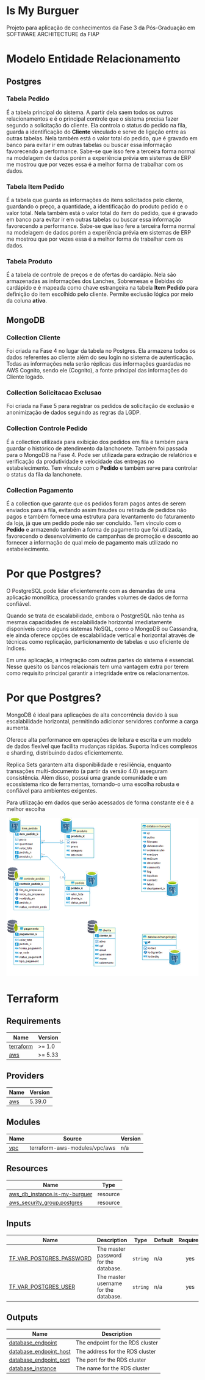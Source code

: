 # Is My Burguer

Projeto para aplicação de conhecimentos da Fase 3 da Pós-Graduação em SOFTWARE ARCHITECTURE da FIAP


# Modelo Entidade Relacionamento

## Postgres

### Tabela Pedido

É a tabela principal do sistema. A partir dela saem todos os outros relacionamentos e é o principal controle que o sistema precisa fazer segundo a solicitação do cliente.
Ela controla o status do pedido na fila, guarda a identificação do **Cliente** vinculado e serve de ligação entre as outras tabelas.
Nela também está o valor total do pedido, que é gravado em banco para evitar ir em outras tabelas ou buscar essa informação favorecendo a performance.
Sabe-se que isso fere a terceira forma normal na modelagem de dados porém a experiência prévia em sistemas de ERP me mostrou que por vezes essa é a melhor forma de trabalhar com os dados.

### Tabela Item Pedido

É a tabela que guarda as informações do itens solicitados pelo cliente, guardando o preço, a quantidade, a identificação do produto pedido e o valor total.
Nela também está o valor total do item do pedido, que é gravado em banco para evitar ir em outras tabelas ou buscar essa informação favorecendo a performance.
Sabe-se que isso fere a terceira forma normal na modelagem de dados porém a experiência prévia em sistemas de ERP me mostrou que por vezes essa é a melhor forma de trabalhar com os dados.

### Tabela Produto

É a tabela de controle de preços e de ofertas do cardápio. Nela são armazenadas as informações dos Lanches, Sobremesas e Bebidas do cardápido e é mapeada como chave estrangeira na tabela **Item Pedido** para definição do item escolhido pelo cliente. Permite exclusão lógica por meio da coluna **ativo**.

## MongoDB

### Collection Cliente

Foi criada na Fase 4 no lugar da tabela no Postgres. Ela armazena todos os dados referentes ao cliente além do seu login no sistema de autenticação. 
Todas as informações nela serão réplicas das informações guardadas no AWS Cognito, sendo ele (Cognito), a fonte principal das informações do Cliente logado.

### Collection Solicitacao Exclusao

Foi criada na Fase 5 para registrar os pedidos de solicitação de exclusão e anonimização de dados seguindo as regras da LGDP.

### Collection Controle Pedido

É a collection utilizada para exibição dos pedidos em fila e também para guardar o histórico de atendimento da lanchonete. Também foi passada para o MongoDB na Fase 4. Pode ser utilizada para extração de relatórios e verificação da produtividade e velocidade das entregas no estabelecimento. Tem vínculo com o **Pedido** e também serve para controlar o status da fila da lanchonete.

### Collection Pagamento

É a collection que garante que os pedidos foram pagos antes de serem enviados para a fila, evitando assim fraudes ou retirada de pedidos não pagos e também fornece uma estrutura para levantamento do faturamento da loja, já que um pedido pode não ser concluído. Tem vínculo com o **Pedido** e armazendo também a forma de pagamento que foi utilizada, favorecendo o desenvolvimento de campanhas de promoção e desconto ao fornecer a informação de qual meio de pagamento mais utilizado no estabelecimento.


# Por que Postgres?

O PostgreSQL pode lidar eficientemente com as demandas de uma aplicação monolítica, processando grandes volumes de dados de forma confiável.

Quando se trata de escalabilidade, embora o PostgreSQL não tenha as mesmas capacidades de escalabilidade horizontal imediatamente disponíveis como alguns sistemas NoSQL, como o MongoDB ou Cassandra, ele ainda oferece opções de escalabilidade vertical e horizontal através de técnicas como replicação, particionamento de tabelas e uso eficiente de índices.

Em uma aplicação, a integração com outras partes do sistema é essencial. Nesse quesito os bancos relacionais tem uma vantagem extra por terem como requisito principal garantir a integridade entre os relacionamentos.

# Por que Postgres?

MongoDB é ideal para aplicações de alta concorrência devido à sua escalabilidade horizontal, permitindo adicionar servidores conforme a carga aumenta. 

Oferece alta performance em operações de leitura e escrita e um modelo de dados flexível que facilita mudanças rápidas. 
Suporta índices complexos e sharding, distribuindo dados eficientemente. 

Replica Sets garantem alta disponibilidade e resiliência, enquanto transações multi-documento (a partir da versão 4.0) asseguram consistência. 
Além disso, possui uma grande comunidade e um ecossistema rico de ferramentas, tornando-o uma escolha robusta e confiável para ambientes exigentes.

Para utilização em dados que serão acessados de forma constante ele é a melhor escolha

![Modelo Entidade Relacionamento 2](docs/Modelo_Entidade_Relacionamento2.png)

# Terraform 

<!-- BEGIN_TF_DOCS -->
## Requirements

| Name | Version |
|------|---------|
| <a name="requirement_terraform"></a> [terraform](#requirement\_terraform) | >= 1.0 |
| <a name="requirement_aws"></a> [aws](#requirement\_aws) | >= 5.33 |

## Providers

| Name | Version |
|------|---------|
| <a name="provider_aws"></a> [aws](#provider\_aws) | 5.39.0 |

## Modules

| Name | Source | Version |
|------|--------|---------|
| <a name="module_vpc"></a> [vpc](#module\_vpc) | terraform-aws-modules/vpc/aws | n/a |

## Resources

| Name | Type |
|------|------|
| [aws_db_instance.is-my-burguer](https://registry.terraform.io/providers/hashicorp/aws/latest/docs/resources/db_instance) | resource |
| [aws_security_group.postgres](https://registry.terraform.io/providers/hashicorp/aws/latest/docs/resources/security_group) | resource |

## Inputs

| Name | Description | Type | Default | Required |
|------|-------------|------|---------|:--------:|
| <a name="input_TF_VAR_POSTGRES_PASSWORD"></a> [TF\_VAR\_POSTGRES\_PASSWORD](#input\_TF\_VAR\_POSTGRES\_PASSWORD) | The master password for the database. | `string` | n/a | yes |
| <a name="input_TF_VAR_POSTGRES_USER"></a> [TF\_VAR\_POSTGRES\_USER](#input\_TF\_VAR\_POSTGRES\_USER) | The master username for the database. | `string` | n/a | yes |

## Outputs

| Name | Description |
|------|-------------|
| <a name="output_database_endpoint"></a> [database\_endpoint](#output\_database\_endpoint) | The endpoint for the RDS cluster |
| <a name="output_database_endpoint_host"></a> [database\_endpoint\_host](#output\_database\_endpoint\_host) | The address for the RDS cluster |
| <a name="output_database_endpoint_port"></a> [database\_endpoint\_port](#output\_database\_endpoint\_port) | The port for the RDS cluster |
| <a name="output_database_instance"></a> [database\_instance](#output\_database\_instance) | The name for the RDS cluster |
<!-- END_TF_DOCS -->
